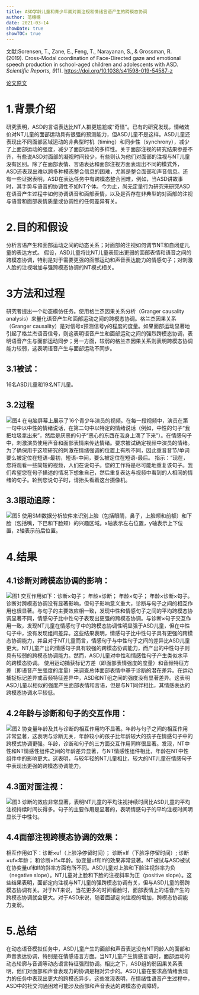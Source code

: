 ```yaml
---
title: ASD学龄儿童和青少年面对面注视和情绪言语产生的跨模态协调
author: 范穗穗
date: 2021-03-14
showDate: true
showTOC: true
---
```

文献:Sorensen, T., Zane, E., Feng, T., Narayanan, S., & Grossman, R. (2019). Cross-Modal coordination of Face-Directed gaze and emotional speech production in school-aged children and adolescents with ASD. *Scientific Reports, 9*(1). https://doi.org/10.1038/s41598-019-54587-z

[论文原文](../Source_Files/2021-03-14-FSS1.Pdf)
# 1.背景介绍
 研究表明，ASD的言语表达比NT人群更尴尬或“奇怪”。已有的研究发现，情绪效价对NT儿童的面部运动具有很强的预测能力，但ASD儿童不是这样。ASD儿童还表现出不同面部区域运动的非典型时机（timing）和同步性（synchrony），减少了上面部运动的强度，减少了面部运动的多样性。关于面部注视的研究结果参差不齐，有些说ASD对面部的凝视时间较少，有些则认为他们对面部的注视与NT儿童没有区别。除了在面部表情、言语表达和面部注视方面表现出不同的模式外，ASD还表现出难以跨多种模态整合信息的困难，尤其是整合面部和声音信息。还有一些证据表明，ASD在表达任务中有跨模态整合困难，例如，当ASD讲故事时，其手势与语音的协调性不如NT个体。今为止，尚无定量行为研究来研究ASD在语音产生过程中如何协调语音和面部表情，以及是否存在非典型的对面部的注视与语音和面部表情质量或协调性的任何差异有关。
# 2.目的和假设
分析言语产生和面部运动之间的动态关系；对面部的注视如何调节NT和自闭症儿童的表达方式。
假设，ASD儿童将比NT儿童表现出更弱的面部表情和语音之间的跨模态协调，特别是对于需要更强的面部运动和声音表达能力的情感句子；对刺激人脸的注视增加与强跨模态协调的NT模式相关。
# 3方法和过程
研究者提出一个动态模仿任务。使用格兰杰因果关系分析（Granger causality analysis）来量化语音产生和面部运动之间的跨模态协调。格兰杰因果关系（Granger causality）是对信号x预测信号y的程度的度量。如果面部运动显著地引起了格兰杰语音信号，则这表明语音产生和面部运动之间的强烈跨模态协调，表明语音产生与面部运动同步；另一方面，较弱的格兰杰因果关系则表明跨模态协调能力较弱，这表明语音产生与面部运动不同步。
## 3.1被试：
16名ASD儿童和19名NT儿童。
## 3.2过程
![图4](../Supporting_Information/2021-03-14-FSS1-Fig4.png)
在电脑屏幕上展示了16个青少年演员的视频。在每一段视频中，演员在第一句中以中性的情绪说话，在第二句中以特定的情绪说话（例如，中性的句子“我把垃圾拿出来”，然后是厌恶的句子“恶心的东西在我身上滴了下来”）。在情感句子中，刺激演员使用声音和面部表情来传达情绪。要求被试确定视频中演员的情绪。为了确保用于这项研究的刺激在情绪强调的位置上有所不同，因此重音音节/单词要么被定位在短语-最初，短语-中间，要么被定位在短语-最后。
指示：“现在，您将观看一些简短的视频，人们在说句子。您的工作将是尽可能地重复该句子。我们希望您在句子描述的情况下想象自己，然后重复表达与视频中看到的人相同的情绪的句子。轮到您说句子时，请抬头看着这台摄像机。
## 3.3眼动追踪：
![图5](../Supporting_Information/2021-03-14-FSS1-Fig5.png)
使用SMI数据分析软件来识别上脸（包括眼睛，鼻子，上脸颊和前额）和下脸（包括嘴，下巴和下脸颊）的兴趣区域。x轴表示左右位置，y轴表示上下位置，z轴表示前后位置。
# 4.结果
## 4.1诊断对跨模态协调的影响：
![图1](../Supporting_Information/2021-03-14-FSS1-Fig1.png)
交互作用如下：诊断×句子； 年龄×诊断； 年龄×句子； 年龄×诊断×句子。诊断对跨模态协调没有显著影响，但句子影响意义重大，诊断与句子之间的相互作用也很显著。与句子的主要效应相一致，发现中性和情感句子之间的平均跨模态协调显著不同，情感句子比中性句子表现出更强的跨模态协调。与诊断×句子交互作用一致，发现NT儿童在情感句子中的跨模态协调性明显强于ASD儿童，但在中性句子中，没有发现组间差异。这些结果表明，情感句子比中性句子具有更强的跨模态协调能力，并且对于NT儿童而言，情感句子与中性句子之间的差异比ASD儿童更大。NT儿童产出的情感句子具有较强的跨模态协调能力，而产出的中性句子则具有较弱的跨模态协调能力。然而，ASD儿童对中性和情感性句子产生类似水平的跨模态协调。
使用运动捕获标记方差（即面部表情强度的度量）和音频特征方差（即语音产生强度的度量）来调查总体面部表情中基于诊断的潜在差异。在运动捕捉标记差异或音频特征差异中，ASD和NT组之间的强度没有显著差异。这表明ASD儿童以相似的强度产生面部表情和言语，但是与NT同伴相比，其情感表达的跨模态协调水平较低。
## 4.2年龄与诊断和句子的交互作用：
![图2](../Supporting_Information/2021-03-14-FSS1-Fig2.png)
协变量年龄及其与诊断的相互作用均不显著。年龄与句子之间的相互作用非常显著，这表明与诊断无关，年龄较小的孩子比年龄较大的孩子在情感句子中的跨模式协调更强。年龄，诊断和句子的三方面交互作用同样很显著。发现，NT中性和NT情感性组件之间的年龄差异显著，与NT情感性组件相比，年龄在NT中性组件中的影响更大。这表明，与较年轻的NT儿童相比，较大的NT儿童在情感句子中表现出更强的跨模态协调能力。
## 4.3面对面注视：
![图3](../Supporting_Information/2021-03-14-FSS1-Fig3.png)
诊断的效应非常显著，表明NT儿童的平均注视持续时间比ASD儿童的平均注视持续时间长得多。句子的主要作用是显著的，表明情感句子的平均注视时间明显长于中性句。
## 4.4面部注视跨模态协调的效果：
相互作用如下：诊断×uf（上脸净停留时间）； 诊断×lf（下脸净停留时间）; 诊断×uf×年龄； 和诊断×lf×年龄。协变量uf和lf的效果非常显著。NT被试与ASD被试在协变量uf和lf的斜率方面有所不同。ASD儿童对上脸和下脸注视斜率为负（negative slope）。NT儿童对上脸和下脸的注视斜率为正（positive slope）。这些结果表明，面部定向注视与NT儿童的强跨模态协调有关，但与ASD儿童的弱跨模态协调有关。对于NT来说，当花更多的时间看脸时，面部表情上的语音产生的跨模态协调就会更大。对于ASD来说，随着面部定向注视的增加，跨模态协调能力变弱。
# 5.总结
在动态语音模拟任务中，ASD儿童产生的面部和声音表达没有NT同龄人的面部和声音表达协调，特别是在情感语言方面。当NT儿童产生情感言语时，面部运动的动态轮廓与音调等动态语言特征强烈协调。相比之下，ASD组的弱因果关系表明，他们对面部和声音表现力的协调是相对异步的。ASD儿童在要求高情绪表现力的任务中表现出更大的跨模态异步。这些发现表明，在情绪性语音产生过程中，ASD中的社交沟通困难可能涉及面部和声音表达的跨模态协调障碍。
